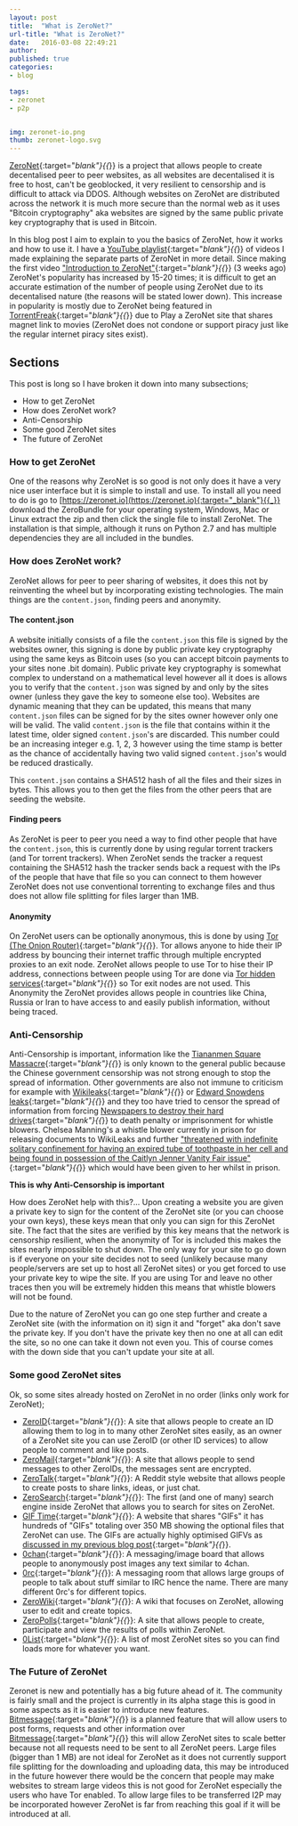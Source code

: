 ```yaml
---
layout: post
title:  "What is ZeroNet?"
url-title: "What is ZeroNet?"
date:   2016-03-08 22:49:21
author:
published: true
categories:
- blog

tags:
- zeronet
- p2p


img: zeronet-io.png
thumb: zeronet-logo.svg
---
```

[ZeroNet](https://zeronet.io){:target="_blank"}{{_}} is a project that allows people to create decentalised peer to peer websites, as all websites are decentalised it is free to host, can't be geoblocked, it very resilient to censorship and is difficult to attack via DDOS. Although websites on ZeroNet are distributed across the network it is much more secure than the normal web as it uses "Bitcoin cryptography" aka websites are signed by the same public private key cryptography that is used in Bitcoin.
<!--more-->

In this blog post I aim to explain to you the basics of ZeroNet, how it works and how to use it. I have a [YouTube playlist](https://www.youtube.com/playlist?list=PLgFqcJDOq2q5orC1U4IvDBMpjezKt-X4E){:target="_blank"}{{_}} of videos I made explaining the separate parts of ZeroNet in more detail. Since making the first video ["Introduction to ZeroNet"](https://www.youtube.com/watch?v=NVg3s9bFQ0w&index=1&list=PLgFqcJDOq2q5orC1U4IvDBMpjezKt-X4E){:target="_blank"}{{_}} (3 weeks ago) ZeroNet's popularity has increased by 15-20 times; it is difficult to get an accurate estimation of the number of people using ZeroNet due to its decentalised nature (the reasons will be stated lower down). This increase in popularity is mostly due to ZeroNet being featured in [TorrentFreak](https://torrentfreak.com/play-p2p-impossible-shutdown-160301/){:target="_blank"}{{_}} due to Play a ZeroNet site that shares magnet link to movies (ZeroNet does not condone or support piracy just like the regular internet piracy sites exist).

## Sections
This post is long so I have broken it down into many subsections;

 * How to get ZeroNet
 * How does ZeroNet work?
 * Anti-Censorship
 * Some good ZeroNet sites
 * The future of ZeroNet

### How to get ZeroNet
One of the reasons why ZeroNet is so good is not only does it have a very nice user interface but it is simple to install and use. To install all you need to do is go to [https://zeronet.io](https://zeronet.io){:target="_blank"}{{_}} download the ZeroBundle for your operating system, Windows, Mac or Linux extract the zip and then click the single file to install ZeroNet. The installation is that simple, although it runs on Python 2.7 and has multiple dependencies they are all included in the bundles.

### How does ZeroNet work?
ZeroNet allows for peer to peer sharing of websites, it does this not by reinventing the wheel but by incorporating existing technologies. The main things are the `content.json`, finding peers and anonymity.

#### The content.json
A website initially consists of a file the `content.json` this file is signed by the websites owner, this signing is done by public private key cryptography using the same keys as Bitcoin uses (so you can accept bitcoin payments to your sites none .bit domain). Public private key cryptography is somewhat complex to understand on a mathematical level however all it does is allows you to verify that the `content.json` was signed by and only by the sites owner (unless they gave the key to someone else too). Websites are dynamic meaning that they can be updated, this means that many `content.json` files can be signed for by the sites owner however only one will be valid. The valid `content.json` is the file that contains within it the latest time, older signed `content.json`'s are discarded. This number could be an increasing integer e.g. 1, 2, 3 however using the time stamp is better as the chance of accidentally having two valid signed `content.json`'s would be reduced drastically.

This `content.json` contains a SHA512 hash of all the files and their sizes in bytes. This allows you to then get the files from the other peers that are seeding the website.

#### Finding peers
As ZeroNet is peer to peer you need a way to find other people that have the `content.json`, this is currently done by using regular torrent trackers (and Tor torrent trackers). When ZeroNet sends the tracker a request containing the SHA512 hash the tracker sends back a request with the IPs of the people that have that file so you can connect to them however ZeroNet does not use conventional torrenting to exchange files and thus does not allow file splitting for files larger than 1MB.

#### Anonymity
On ZeroNet users can be optionally anonymous, this is done by using [Tor (The Onion Router)](https://www.torproject.org/){:target="_blank"}{{_}}. Tor allows anyone to hide their IP address by bouncing their internet traffic through multiple encrypted proxies to an exit node. ZeroNet allows people to use Tor to hise their IP address, connections between people using Tor are done via [Tor hidden services](https://www.torproject.org/docs/hidden-services.html.en){:target="_blank"}{{_}} so Tor exit nodes are not used. This Anonymity the ZeroNet provides allows people in countries like China, Russia or Iran to have access to and easily publish information, without being traced.

### Anti-Censorship
Anti-Censorship is important, information like the [Tiananmen Square Massacre](https://en.wikipedia.org/wiki/Tiananmen_Square_protests_of_1989){:target="_blank"}{{_}} is only known to the general public because the Chinese government censorship was not strong enough to stop the spread of information. Other governments are also not immune to criticism for example with [Wikileaks](https://en.wikipedia.org/wiki/WikiLeaks){:target="_blank"}{{_}} or [Edward Snowdens leaks](https://en.wikipedia.org/wiki/Edward_Snowden){:target="_blank"}{{_}} and they too have tried to censor the spread of information from forcing [Newspapers to destroy their hard drives](http://www.theguardian.com/uk-news/2014/jan/31/footage-released-guardian-editors-snowden-hard-drives-gchq){:target="_blank"}{{_}} to death penalty or imprisonment for whistle blowers. Chelsea Manning's a whistle blower currently in prison for releasing documents to WikiLeaks and further ["threatened with indefinite solitary confinement for having an expired tube of toothpaste in her cell and being found in possession of the Caitlyn Jenner Vanity Fair issue"](http://www.theguardian.com/us-news/2015/aug/12/chelsea-manning-solitary-confinement-toothpaste-army){:target="_blank"}{{_}} which would have been given to her whilst in prison.

**This is why Anti-Censorship is important**

How does ZeroNet help with this?... Upon creating a website you are given a private key to sign for the content of the ZeroNet site (or you can choose your own keys), these keys mean that only you can sign for this ZeroNet site. The fact that the sites are verified by this key means that the network is censorship resilient, when the anonymity of Tor is included this makes the sites nearly impossible to shut down. The only way for your site to go down is if everyone on your site decides not to seed (unlikely because many people/servers are set up to host all ZeroNet sites) or you get forced to use your private key to wipe the site. If you are using Tor and leave no other traces then you will be extremely hidden this means that whistle blowers will not be found.

Due to the nature of ZeroNet you can go one step further and create a ZeroNet site (with the information on it) sign it and "forget" aka don't save the private key. If you don't have the private key then no one at all can edit the site, so no one can take it down not even you. This of course comes with the down side that you can't update your site at all.

### Some good ZeroNet sites

Ok, so some sites already hosted on ZeroNet in no order (links only work for ZeroNet);

* [ZeroID](http://127.0.0.1:43110/zeroid.bit/){:target="_blank"}{{_}}: A site that allows people to create an ID allowing them to log in to many other ZeroNet sites easily, as an owner of a ZeroNet site you can use ZeroID (or other ID services) to allow people to comment and like posts.
* [ZeroMail](http://127.0.0.1:43110/Mail.ZeroNetwork.bit/){:target="_blank"}{{_}}: A site that allows people to send messages to other ZeroIDs, the messages sent are encrypted.
* [ZeroTalk](http://127.0.0.1:43110/Talk.ZeroNetwork.bit/){:target="_blank"}{{_}}: A Reddit style website that allows people to create posts to share links, ideas, or just chat.
* [ZeroSearch](http://127.0.0.1:43110/zerosearch.bit/){:target="_blank"}{{_}}: The first (and one of many) search engine inside ZeroNet that allows you to search for sites on ZeroNet.
* [GIF Time](http://127.0.0.1:43110/1Gif7PqWTzVWDQ42Mo7np3zXmGAo3DXc7h/){:target="_blank"}{{_}}: A website that shares "GIFs" it has hundreds of "GIFs" totaling over 350 MB showing the optional files that ZeroNet can use. The GIFs are actually highly optimised GIFVs as [discussed in my previous blog post](/blog/image-formats-and-when-to-use-them){:target="_blank"}{{_}}.
* [0chan](http://127.0.0.1:43110/0chan.bit/){:target="_blank"}{{_}}: A messaging/image board that allows people to anonymously post images any text similar to 4chan.
* [0rc](http://127.0.0.1:43110/1CjR14fofbRJ54oj8A7rAfWpzpLawdP5uc/){:target="_blank"}{{_}}: A messaging room that allows large groups of people to talk about stuff similar to IRC hence the name. There are many different 0rc's for different topics.
* [ZeroWiki](http://127.0.0.1:43110/138R53t3ZW7KDfSfxVpWUsMXgwUnsDNXLP/){:target="_blank"}{{_}}: A wiki that focuses on ZeroNet, allowing user to edit and create topics.
* [ZeroPolls](http://127.0.0.1:43110/ZeroPolls.bit/){:target="_blank"}{{_}}: A site that allows people to create, participate and view the results of polls within ZeroNet.
* [0List](http://127.0.0.1:43110/0list.bit/?Home){:target="_blank"}{{_}}: A list of most ZeroNet sites so you can find loads more for whatever you want.

### The Future of ZeroNet
Zeronet is new and potentially has a big future ahead of it. The community is fairly small and the project is currently in its alpha stage this is good in some aspects as it is easier to introduce new features. [Bitmessage](https://bitmessage.org/wiki/Main_Page){:target="_blank"}{{_}} is a planned feature that will allow users to post forms, requests and other information over [Bitmessage](https://bitmessage.org/wiki/Main_Page){:target="_blank"}{{_}} this will allow ZeroNet sites to scale better because not all requests need to be sent to all ZeroNet peers. Large files (bigger than 1 MB) are not ideal for ZeroNet as it does not currently support file splitting for the downloading and uploading data, this may be introduced in the future however there would be the concern that people may make websites to stream large videos this is not good for ZeroNet especially the users who have Tor enabled. To allow large files to be transferred I2P may be incorporated however ZeroNet is far from reaching this goal if it will be introduced at all.
